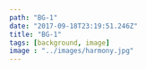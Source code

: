 ```yaml
---
path: "BG-1"
date: "2017-09-18T23:19:51.246Z"
title: "BG-1"
tags: [background, image]
image : "../images/harmony.jpg"
---
```


